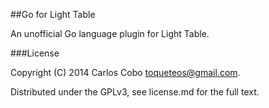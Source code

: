 ##Go for Light Table

An unofficial Go language plugin for Light Table.

###License

Copyright (C) 2014 Carlos Cobo <toqueteos@gmail.com>.

Distributed under the GPLv3, see license.md for the full text.